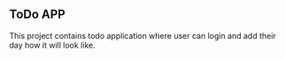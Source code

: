 ## ToDo APP 

This project contains todo application where user can login and add their day how it will look like. 